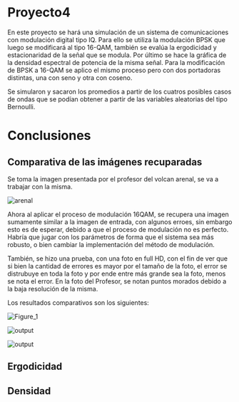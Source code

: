 # Proyecto4

En este proyecto se hará una simulación de un sistema de comunicaciones con modulación digital tipo IQ. Para ello se utiliza la modulación BPSK que luego se modificará al tipo 16-QAM, también se evalúa la ergodicidad y estacionaridad de la señal que se modula. Por último se hace la gráfica de la densidad espectral de potencia de la misma señal. Para la modificación de BPSK a 16-QAM se aplico el mismo proceso pero con dos portadoras distintas, una con seno y otra con coseno.

Se simularon y sacaron los promedios a partir de los cuatros posibles casos de ondas que se podían obtener a partir de las variables aleatorias del tipo Bernoulli.

# Conclusiones

## Comparativa de las imágenes recuparadas

Se toma la imagen presentada por el profesor del volcan arenal, se va a trabajar con la misma. 

![arenal](https://user-images.githubusercontent.com/65052436/125574786-118f36ca-4e1b-4692-bd47-76f1d7bf8a25.jpg)

Ahora al aplicar el proceso de modulación 16QAM, se recupera una imagen sumamente similar a la imagen de entrada, con algunos erroes, sin embargo esto es de esperar, debido a que el proceso de modulación no es perfecto. Habría que jugar con los parámetros de forma que el sistema sea más robusto, o bien cambiar la implementación del método de modulación.

También, se hizo una prueba, con una foto en full HD, con el fin de ver que si bien la cantidad de errores es mayor por el tamaño de la foto, el error se distrubuye en toda la foto y por ende entre más grande sea la foto, menos se nota el error. En la foto del Profesor, se notan puntos morados debido a la baja resolución de la misma. 

Los resultados comparativos son los siguientes:

![Figure_1](https://user-images.githubusercontent.com/65052436/125575808-bd3825ab-66e7-448c-a466-71756cb4afb0.png)

![output](https://user-images.githubusercontent.com/65052436/125576436-6509f1b6-4a8d-4141-b3b4-5cc92e2a10a4.png)

![output](https://user-images.githubusercontent.com/65052436/125576327-87423673-c2b4-4710-8ba6-24a98b046ad1.png)


## Ergodicidad

## Densidad
